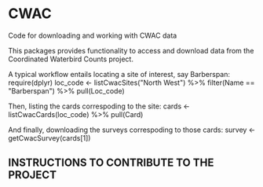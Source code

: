 # CWAC
Code for downloading and working with CWAC data

This packages provides functionality to access and download data from the Coordinated Waterbird Counts project.

A typical workflow entails locating a site of interest, say Barberspan:
require(dplyr)
loc_code <- listCwacSites("North West") %>% filter(Name == "Barberspan") %>% pull(Loc_code)

Then, listing the cards correspoding to the site:
cards <- listCwacCards(loc_code) %>% pull(Card)

And finally, downloading the surveys correspoding to those cards:
survey <- getCwacSurvey(cards[1])

## INSTRUCTIONS TO CONTRIBUTE TO THE PROJECT
